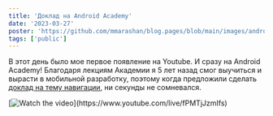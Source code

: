 ```yaml
---
title: 'Доклад на Android Academy'
date: '2023-03-27'
poster: 'https://github.com/mmarashan/blog.pages/blob/main/images/android_academy/1.jpg?raw=true'
tags: ['public']
---
```


В этот день было мое первое появление на Youtube.
И сразу на Android Academy! Благодаря лекциям Академии я 5 лет назад смог выучиться и вырасти в мобильной разработку, поэтому когда предложили сделать [доклад на тему навигации](https://www.youtube.com/live/fPMTjJzmIfs), ни секунды не сомневался.

[![Watch the video]('https://github.com/mmarashan/blog.pages/blob/main/images/android_academy/1.jpg?raw=true')](https://www.youtube.com/live/fPMTjJzmIfs)
